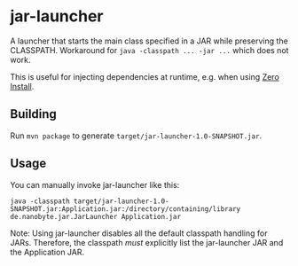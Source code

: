 jar-launcher
============

A launcher that starts the main class specified in a JAR while preserving the CLASSPATH.
Workaround for `java -classpath ... -jar ...` which does not work.

This is useful for injecting dependencies at runtime, e.g. when using [Zero Install](http://0install.net/).

Building
--------
Run `mvn package` to generate `target/jar-launcher-1.0-SNAPSHOT.jar`.

Usage
-----
You can manually invoke jar-launcher like this:
```
java -classpath target/jar-launcher-1.0-SNAPSHOT.jar:Application.jar:/directory/containing/library de.nanobyte.jar.JarLauncher Application.jar
```
Note: Using jar-launcher disables all the default classpath handling for JARs. Therefore, the classpath _must_ explicitly list the jar-launcher JAR and the Application JAR.
```

